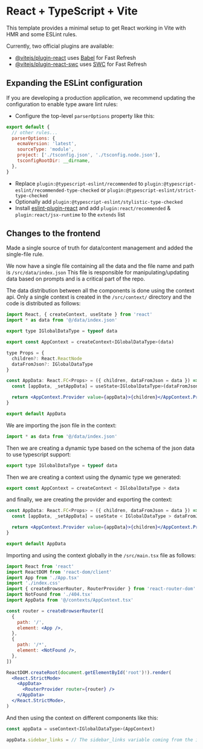 # React + TypeScript + Vite

This template provides a minimal setup to get React working in Vite with HMR and some ESLint rules.

Currently, two official plugins are available:

- [@vitejs/plugin-react](https://github.com/vitejs/vite-plugin-react/blob/main/packages/plugin-react/README.md) uses [Babel](https://babeljs.io/) for Fast Refresh
- [@vitejs/plugin-react-swc](https://github.com/vitejs/vite-plugin-react-swc) uses [SWC](https://swc.rs/) for Fast Refresh

## Expanding the ESLint configuration

If you are developing a production application, we recommend updating the configuration to enable type aware lint rules:

- Configure the top-level `parserOptions` property like this:

```js
export default {
  // other rules...
  parserOptions: {
    ecmaVersion: 'latest',
    sourceType: 'module',
    project: ['./tsconfig.json', './tsconfig.node.json'],
    tsconfigRootDir: __dirname,
  },
}
```

- Replace `plugin:@typescript-eslint/recommended` to `plugin:@typescript-eslint/recommended-type-checked` or `plugin:@typescript-eslint/strict-type-checked`
- Optionally add `plugin:@typescript-eslint/stylistic-type-checked`
- Install [eslint-plugin-react](https://github.com/jsx-eslint/eslint-plugin-react) and add `plugin:react/recommended` & `plugin:react/jsx-runtime` to the `extends` list

## Changes to the frontend

Made a single source of truth for data/content management and added the single-file rule.

We now have a single file containing all the data and the file name and path is `/src/data/index.json`
This file is responsible for manipulating/updating data based on prompts and is a critical part of the repo.

The data distribution between all the components is done using the context api. Only a single context is created in the `/src/context/` directory and the code is distributed as follows:

```jsx
import React, { createContext, useState } from 'react'
import * as data from '@/data/index.json'

export type IGlobalDataType = typeof data

export const AppContext = createContext<IGlobalDataType>(data)

type Props = {
  children?: React.ReactNode
  dataFromJson?: IGlobalDataType
}

const AppData: React.FC<Props> = ({ children, dataFromJson = data }) => {
  const [appData, _setAppData] = useState<IGlobalDataType>(dataFromJson)

  return <AppContext.Provider value={appData}>{children}</AppContext.Provider>
}

export default AppData


```

We are importing the json file in the context:

```jsx
import * as data from '@/data/index.json'
```

Then we are creating a dynamic type based on the schema of the json data to use typescript support:

```jsx
export type IGlobalDataType = typeof data
```

Then we are creating a context using the dynamic type we generated:

```jsx
export const AppContext = createContext < IGlobalDataType > data
```

and finally, we are creating the provider and exporting the context:

```jsx
const AppData: React.FC<Props> = ({ children, dataFromJson = data }) => {
  const [appData, _setAppData] = useState < IGlobalDataType > dataFromJson

  return <AppContext.Provider value={appData}>{children}</AppContext.Provider>
}

export default AppData
```

Importing and using the context globally in the `/src/main.tsx` file as follows:

```jsx
import React from 'react'
import ReactDOM from 'react-dom/client'
import App from './App.tsx'
import './index.css'
import { createBrowserRouter, RouterProvider } from 'react-router-dom'
import NotFound from './404.tsx'
import AppData from '@/contexts/AppContext.tsx'

const router = createBrowserRouter([
  {
    path: '/',
    element: <App />,
  },
  {
    path: '/*',
    element: <NotFound />,
  },
])

ReactDOM.createRoot(document.getElementById('root')!).render(
  <React.StrictMode>
    <AppData>
      <RouterProvider router={router} />
    </AppData>
  </React.StrictMode>,
)

```

And then using the context on different components like this:

```jsx
const appData = useContext<IGlobalDataType>(AppContext)

appData.sidebar_links = // The sidebar_links variable coming from the index.json file
```
